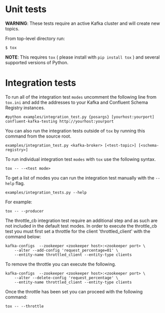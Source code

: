 Unit tests
==========

**WARNING**: These tests require an active Kafka cluster and will create new topics.

From top-level directory run:

    $ tox

**NOTE**: This requires `tox` ( please install with `pip install tox` ) and several supported versions of Python.

Integration tests
=================

To run all of the integration test `modes` uncomment the following line from `tox.ini` and add the addresses to your Kafka and Confluent Schema Registry instances.

    #python examples/integration_test.py {posargs} [yourhost:yourport] confluent-kafka-testing http://yourhost:yourport

You can also run the integration tests outside of `tox` by running this command from the source root.

    examples/integration_test.py <kafka-broker> [<test-topic>] [<schema-registry>]

To run individual integration test `modes` with `tox` use the following syntax.

    tox -- --<test mode>

To get a list of modes you can run the integration test manually with the `--help` flag.

    examples/integration_tests.py --help

For example:

    tox -- --producer

The throttle_cb integration test require an additional step and as such are not included in the default test modes.
In order to execute the throttle_cb test you must first set a throttle for the client 'throttled_client' with the command below:

    kafka-configs  --zookeeper <zookeeper host>:<zookeeper port> \
        --alter --add-config 'request_percentage=01' \
        --entity-name throttled_client --entity-type clients

To remove the throttle you can execute the following.

    kafka-configs  --zookeeper <zookeeper host>:<zookeeper port> \
        --alter --delete-config 'request_percentage' \
        --entity-name throttled_client --entity-type clients

Once the throttle has been set you can proceed with the following command:

    tox -- --throttle
